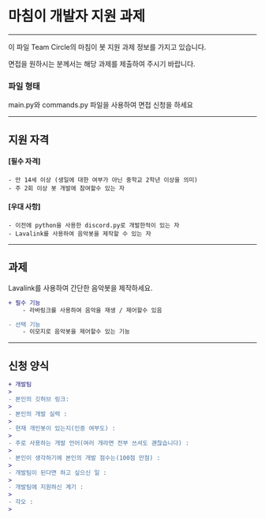 # 마침이 개발자 지원 과제
---
이 파일 Team Circle의 마침이 봇 지원 과제 정보를 가지고 있습니다.

면접을 원하시는 분께서는 해당 과제를 제출하여 주시기 바랍니다.

### 파일 형태
main.py와 commands.py 파일을 사용하여 면접 신청을 하세요

---

## 지원 자격
#### [필수 자격]
    - 만 14세 이상 (생일에 대한 여부가 아닌 중학교 2학년 이상을 의미)
    - 주 2회 이상 봇 개발에 참여할수 있는 자
#### [우대 사항]
    - 이전에 python을 사용한 discord.py로 개발한적이 있는 자
    - Lavalink를 사용하여 음악봇을 제작할 수 있는 자
    
---

## 과제
Lavalink를 사용하여 간단한 음악봇을 제작하세요.
```diff
+ 필수 기능
    - 라바링크를 사용하여 음악을 재생 / 제어할수 있음

- 선택 기능
    - 이모지로 음악봇을 제어할수 있는 기능
```

---

## 신청 양식
```diff
+ 개발팀
> 
- 본인의 깃허브 링크:
> 
- 본인의 개발 실력 : 
> 
- 현재 개인봇이 있는지(인증 여부도) : 
> 
- 주로 사용하는 개발 언어(여러 개라면 전부 쓰셔도 괜찮습니다) : 
> 
- 본인이 생각하기에 본인의 개발 점수는(100점 만점) : 
> 
- 개발팀이 된다면 하고 싶으신 일 : 
> 
- 개발팀에 지원하신 계기 : 
> 
- 각오 : 
> 
```
